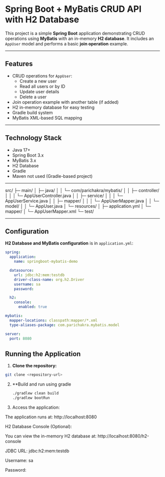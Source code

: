 # Spring Boot + MyBatis CRUD API with H2 Database

This project is a simple **Spring Boot** application demonstrating CRUD operations using **MyBatis** with an in-memory **H2 database**. It includes an `AppUser` model and performs a basic **join operation** example.

---

## Features

- CRUD operations for `AppUser`:
  - Create a new user
  - Read all users or by ID
  - Update user details
  - Delete a user
- Join operation example with another table (if added)
- H2 in-memory database for easy testing
- Gradle build system
- MyBatis XML-based SQL mapping

---

## Technology Stack

- Java 17+
- Spring Boot 3.x
- MyBatis 3.x
- H2 Database
- Gradle
- Maven not used (Gradle-based project)

---

src/
├─ main/
│ ├─ java/
│ │ └─ com/parichakra/mybatis/
│ │ ├─ controller/
│ │ │ └─ AppUserController.java
│ │ ├─ service/
│ │ │ └─ AppUserService.java
│ │ ├─ mapper/
│ │ │ └─ AppUserMapper.java
│ │ └─ model/
│ │ └─ AppUser.java
│ └─ resources/
│ ├─ application.yml
│ └─ mapper/
│ └─ AppUserMapper.xml
└─ test/



---

## Configuration

**H2 Database and MyBatis configuration** is in `application.yml`:

```yaml
spring:
  application:
    name: springboot-mybatis-demo

  datasource:
    url: jdbc:h2:mem:testdb
    driver-class-name: org.h2.Driver
    username: sa
    password:

  h2:
    console:
      enabled: true

mybatis:
  mapper-locations: classpath:mapper/*.xml
  type-aliases-package: com.parichakra.mybatis.model

server:
  port: 8080
```

## Running the Application

1. **Clone the repository:**

```bash
git clone <repository-url>
```


2. **Build and run using gradle
   ```bash
   ./gradlew clean build
   ./gradlew bootRun
   ```
3. Access the application:

The application runs at: http://localhost:8080

H2 Database Console (Optional):

You can view the in-memory H2 database at: http://localhost:8080/h2-console

JDBC URL: jdbc:h2:mem:testdb

Username: sa

Password: 
